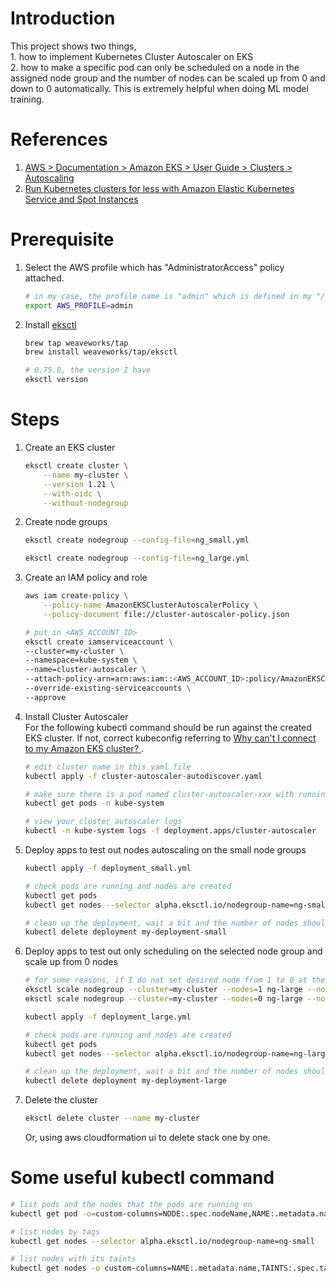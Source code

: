 # Introduction
This project shows two things, \
    1. how to implement Kubernetes Cluster Autoscaler on EKS \
    2. how to make a specific pod can only be scheduled on a node in the assigned node group and the number of nodes can be scaled up from 0 and down to 0 automatically. This is extremely helpful when doing ML model training.

# References
1. [AWS > Documentation > Amazon EKS > User Guide > Clusters > Autoscaling](https://docs.aws.amazon.com/eks/latest/userguide/autoscaling.html)
2. [Run Kubernetes clusters for less
with Amazon Elastic Kubernetes Service and Spot Instances](https://aws.amazon.com/getting-started/hands-on/amazon-eks-with-spot-instances/)

# Prerequisite 
1. Select the AWS profile which has "AdministratorAccess" policy attached.
    ```bash
    # in my case, the profile name is "admin" which is defined in my "/Users/$USERNAME/.aws/credentials"
    export AWS_PROFILE=admin
    ```

2. Install [eksctl](https://eksctl.io/introduction/#installation)
    ```bash
    brew tap weaveworks/tap
    brew install weaveworks/tap/eksctl
    ```
    ```bash
    # 0.75.0, the version I have
    eksctl version 
    ```

# Steps
1. Create an EKS cluster
    ```bash
    eksctl create cluster \
        --name my-cluster \
        --version 1.21 \
        --with-oidc \
        --without-nodegroup
    ```

2. Create node groups
    ```bash
    eksctl create nodegroup --config-file=ng_small.yml 
    ```
    ```bash
    eksctl create nodegroup --config-file=ng_large.yml 
    ```

3. Create an IAM policy and role
    ```bash
    aws iam create-policy \
        --policy-name AmazonEKSClusterAutoscalerPolicy \
        --policy-document file://cluster-autoscaler-policy.json
    ```
    ```bash
    # put in <AWS_ACCOUNT_ID>
    eksctl create iamserviceaccount \
    --cluster=my-cluster \
    --namespace=kube-system \
    --name=cluster-autoscaler \
    --attach-policy-arn=arn:aws:iam::<AWS_ACCOUNT_ID>:policy/AmazonEKSClusterAutoscalerPolicy \
    --override-existing-serviceaccounts \
    --approve
    ```

4. Install Cluster Autoscaler \
For the following kubectl command should be run against the created EKS cluster. If not, correct kubeconfig referring to [Why can't I connect to my Amazon EKS cluster?
](https://aws.amazon.com/premiumsupport/knowledge-center/eks-cluster-connection/).
    ```bash
    # edit cluster name in this yaml file
    kubectl apply -f cluster-autoscaler-autodiscover.yaml
    ```
    ```bash
    # make sure there is a pod named cluster-autoscaler-xxx with running status
    kubectl get pods -n kube-system
    ```
    ```bash
    # view your cluster autoscaler logs
    kubectl -n kube-system logs -f deployment.apps/cluster-autoscaler
    ```

5. Deploy apps to test out nodes autoscaling on the small node groups
    ```bash
    kubectl apply -f deployment_small.yml 
    ```
    ```bash
    # check pods are running and nodes are created 
    kubectl get pods 
    kubectl get nodes --selector alpha.eksctl.io/nodegroup-name=ng-small
    ```
    ```bash
    # clean up the deployment, wait a bit and the number of nodes should be scaled back to 1
    kubectl delete deployment my-deployment-small
    ```

6. Deploy apps to test out only scheduling on the selected node group and scale up from 0 nodes
    ```bash
    # for some reasons, if I do not set desired node from 1 to 0 at the first time, then it won't be able to scaling up from 0 later
    eksctl scale nodegroup --cluster=my-cluster --nodes=1 ng-large --nodes-min=0 --nodes-max=1
    eksctl scale nodegroup --cluster=my-cluster --nodes=0 ng-large --nodes-min=0 --nodes-max=1
    ```
    ```bash
    kubectl apply -f deployment_large.yml
    ```
    ```bash
    # check pods are running and nodes are created 
    kubectl get pods 
    kubectl get nodes --selector alpha.eksctl.io/nodegroup-name=ng-large
    ```
    ```bash
    # clean up the deployment, wait a bit and the number of nodes should be scaled back to 1
    kubectl delete deployment my-deployment-large
    ```

7. Delete the cluster
    ```bash
    eksctl delete cluster --name my-cluster
    ```
    Or, using aws cloudformation ui to delete stack one by one.

# Some useful kubectl command
```bash
# list pods and the nodes that the pods are running on
kubectl get pod -o=custom-columns=NODE:.spec.nodeName,NAME:.metadata.name 
```
```bash
# list nodes by tags
kubectl get nodes --selector alpha.eksctl.io/nodegroup-name=ng-small
```
```bash
# list nodes with its taints
kubectl get nodes -o custom-columns=NAME:.metadata.name,TAINTS:.spec.taints --no-headers 
```